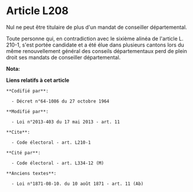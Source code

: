 # Article L208

Nul ne peut être titulaire de plus d'un mandat de conseiller départemental. 

Toute personne qui, en contradiction avec le sixième alinéa de l'article L. 210-1, s'est portée candidate et a été élue dans
plusieurs cantons lors du même renouvellement général des conseils départementaux perd de plein droit ses mandats de
conseiller départemental.

**Nota:**



**Liens relatifs à cet article**

	**Codifié par**:

	  - Décret n°64-1086 du 27 octobre 1964

	**Modifié par**:

	  - Loi n°2013-403 du 17 mai 2013 - art. 11

	**Cite**:

	  - Code électoral - art. L210-1

	**Cité par**:

	  - Code électoral - art. L334-12 (M)

	**Anciens textes**:

	  - Loi n°1871-08-10. du 10 août 1871 - art. 11 (Ab)
